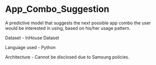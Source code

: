# App_Combo_Suggestion
A predictive model that suggests the next possible app combo the user would be interested in using, based on his/her usage pattern.

Dataset - InHouse Dataset

Language used - Python

Architecture - Cannot be disclosed due to Samsung policies.
